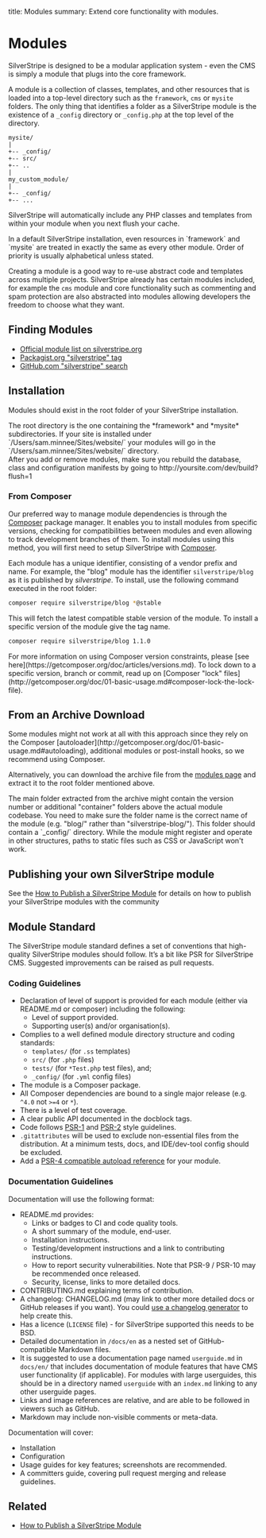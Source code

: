 title: Modules
summary: Extend core functionality with modules.

# Modules

SilverStripe is designed to be a modular application system - even the CMS is simply a module that plugs into the core
framework.

A module is a collection of classes, templates, and other resources that is loaded into a top-level directory such as
the `framework`, `cms` or `mysite` folders. The only thing that identifies a folder as a SilverStripe module is the
existence of a `_config` directory or `_config.php` at the top level of the directory.

```
mysite/
|
+-- _config/
+-- src/
+-- ..
|
my_custom_module/
|
+-- _config/
+-- ...
```

SilverStripe will automatically include any PHP classes and templates from within your module when you next flush your
cache.

<div class="info" markdown="1">
In a default SilverStripe installation, even resources in `framework` and `mysite` are treated in exactly the same as
every other module. Order of priority is usually alphabetical unless stated.
</div>

Creating a module is a good way to re-use abstract code and templates across multiple projects. SilverStripe already
has certain modules included, for example the `cms` module and core functionality such as commenting and spam protection
are also abstracted into modules allowing developers the freedom to choose what they want.


## Finding Modules

* [Official module list on silverstripe.org](http://addons.silverstripe.org/)
* [Packagist.org "silverstripe" tag](https://packagist.org/search/?tags=silverstripe)
* [GitHub.com "silverstripe" search](https://github.com/search?q=silverstripe)

## Installation

Modules should exist in the root folder of your SilverStripe installation.

<div class="info" markdown="1">
The root directory is the one containing the *framework* and *mysite* subdirectories. If your site is installed under
`/Users/sam.minnee/Sites/website/` your modules will go in the `/Users/sam.minnee/Sites/website/` directory.
</div>

<div class="notice" markdown="1">
After you add or remove modules, make sure you rebuild the database, class and configuration manifests by going to http://yoursite.com/dev/build?flush=1
</div>

### From Composer

Our preferred way to manage module dependencies is through the [Composer](http://getcomposer.org) package manager. It
enables you to install modules from specific versions, checking for compatibilities between modules and even allowing
to track development branches of them. To install modules using this method, you will first need to setup SilverStripe
with [Composer](../../getting_started/composer).

Each module has a unique identifier, consisting of a vendor prefix and name. For example, the "blog" module has the
identifier `silverstripe/blog` as it is published by *silverstripe*. To install, use the following command executed in
the root folder:

```bash
composer require silverstripe/blog *@stable
```

This will fetch the latest compatible stable version of the module. To install a specific version of the module give the
tag name.

```bash
composer require silverstripe/blog 1.1.0
```

<div class="info" markdown="1">
For more information on using Composer version constraints, please [see here](https://getcomposer.org/doc/articles/versions.md). To lock down to a specific version, branch or commit, read up on
[Composer "lock" files](http://getcomposer.org/doc/01-basic-usage.md#composer-lock-the-lock-file).
</div>

## From an Archive Download

<div class="alert" markdown="1">
Some modules might not work at all with this approach since they rely on the
Composer [autoloader](http://getcomposer.org/doc/01-basic-usage.md#autoloading), additional modules or post-install
hooks, so we recommend using Composer.
</div>

Alternatively, you can download the archive file from the [modules page](http://www.silverstripe.org/modules) and
extract it to the root folder mentioned above.

<div class="notice" markdown="1">
The main folder extracted from the archive might contain the version number or additional "container" folders above the
actual module codebase. You need to make sure the folder name is the correct name of the module (e.g. "blog/" rather
than "silverstripe-blog/"). This folder should contain a `_config/` directory. While the module might register and
operate in other structures, paths to static files such as CSS or JavaScript won't work.
</div>

## Publishing your own SilverStripe module

See the [How to Publish a SilverStripe Module](how_tos/publish_a_module) for details on how to publish your SilverStripe
modules with the community

## Module Standard

The SilverStripe module standard defines a set of conventions that high-quality SilverStripe modules should follow. It’s a bit like PSR for SilverStripe CMS. Suggested improvements can be raised as pull requests.

### Coding Guidelines

 * Declaration of level of support is provided for each module (either via README.md or composer) including the following:
   * Level of support provided.
   * Supporting user(s) and/or organisation(s).
 * Complies to a well defined module directory structure and coding standards:
   * `templates/` (for `.ss` templates)
   * `src/` (for `.php` files)
   * `tests/` (for `*Test.php` test files), and;
   * `_config/` (for `.yml` config files)
 * The module is a Composer package.
 * All Composer dependencies are bound to a single major release (e.g. `^4.0` not `>=4` or `*`).
 * There is a level of test coverage.
 * A clear public API documented in the docblock tags.
 * Code follows [PSR-1](http://www.php-fig.org/psr/psr-1/) and [PSR-2](http://www.php-fig.org/psr/psr-2/) style guidelines.
 * `.gitattributes` will be used to exclude non-essential files from the distribution. At a minimum tests, docs, and IDE/dev-tool config should be excluded.
 * Add a [PSR-4 compatible autoload reference](https://getcomposer.org/doc/04-schema.md#psr-4) for your module.

### Documentation Guidelines

Documentation will use the following format:

 * README.md provides:
   * Links or badges to CI and code quality tools.
   * A short summary of the module, end-user.
   * Installation instructions.
   * Testing/development instructions and a link to contributing instructions.
   * How to report security vulnerabilities. Note that PSR-9 / PSR-10 may be recommended once released.
   * Security, license, links to more detailed docs.
 * CONTRIBUTING.md explaining terms of contribution.
 * A changelog: CHANGELOG.md (may link to other more detailed docs or GitHub releases if you want). You could [use a changelog generator](https://github.com/skywinder/Github-Changelog-Generator) to help create this.
 * Has a licence (`LICENSE` file) - for SilverStripe supported this needs to be BSD.
 * Detailed documentation in `/docs/en` as a nested set of GitHub-compatible Markdown files.
 * It is suggested to use a documentation page named `userguide.md` in `docs/en/` that includes documentation of module features that have CMS user functionality (if applicable). For modules with large userguides, this should be in a directory named `userguide` with an `index.md` linking to any other userguide pages.
 * Links and image references are relative, and are able to be followed in viewers such as GitHub.
 * Markdown may include non-visible comments or meta-data.

Documentation will cover:

 * Installation
 * Configuration
 * Usage guides for key features; screenshots are recommended.
 * A committers guide, covering pull request merging and release guidelines.

## Related

* [How to Publish a SilverStripe Module](how_tos/publish_a_module)
